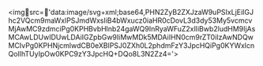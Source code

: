 <imgsrc='data:image/svg+xml;base64,PHN2ZyB2ZXJzaW9uPSIxLjEiIGJhc2VQcm9maWxlPSJmdWxsIiB4bWxucz0iaHR0cDovL3d3dy53My5vcmcvMjAwMC9zdmciPg0KPHBvbHlnb24gaWQ9InRyaWFuZ2xlIiBwb2ludHM9IjAsMCAwLDUwIDUwLDAiIGZpbGw9IiMwMDk5MDAiIHN0cm9rZT0iIzAwNDQwMCIvPg0KPHNjcmlwdCB0eXBlPSJ0ZXh0L2phdmFzY3JpcHQiPg0KYWxlcnQoIlhTUyIpOw0KPC9zY3JpcHQ+DQo8L3N2Zz4='></img>
